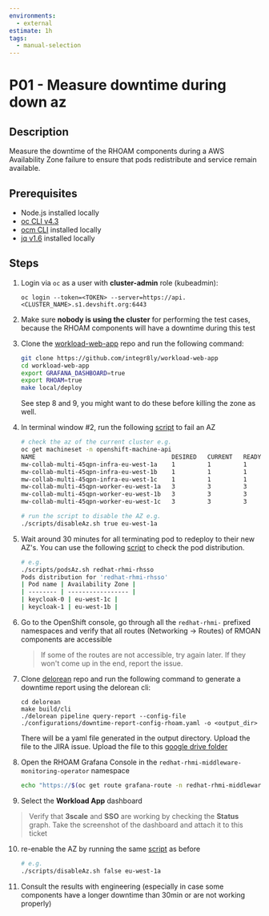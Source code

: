 ```yaml
---
environments:
  - external
estimate: 1h
tags:
  - manual-selection
---
```


# P01 - Measure downtime during down az

## Description

Measure the downtime of the RHOAM components during a AWS Availability Zone failure to ensure that pods redistribute and
service remain available.

## Prerequisites

- Node.js installed locally
- [oc CLI v4.3](https://docs.openshift.com/container-platform/3.6/cli_reference/get_started_cli.html#installing-the-cli)
- [ocm CLI](https://github.com/openshift-online/ocm-cli/releases) installed locally
- [jq v1.6](https://github.com/stedolan/jq/releases) installed locally

## Steps

1. Login via `oc` as a user with **cluster-admin** role (kubeadmin):

   ```
   oc login --token=<TOKEN> --server=https://api.<CLUSTER_NAME>.s1.devshift.org:6443
   ```

2. Make sure **nobody is using the cluster** for performing the test cases, because the RHOAM components will have a
   downtime during this test

3. Clone the [workload-web-app](https://github.com/integr8ly/workload-web-app) repo and run the following command:

   ```bash
   git clone https://github.com/integr8ly/workload-web-app
   cd workload-web-app
   export GRAFANA_DASHBOARD=true
   export RHOAM=true
   make local/deploy
   ```

   See step 8 and 9, you might want to do these before killing the zone as well.

4. In terminal window #2, run the following [script](https://github.com/integr8ly/integreatly-operator/blob/master/scripts/disableAz.sh)
   to fail an AZ

   ```bash
   # check the az of the current cluster e.g.
   oc get machineset -n openshift-machine-api
   NAME                                      DESIRED   CURRENT   READY   AVAILABLE   AGE
   mw-collab-multi-45qpn-infra-eu-west-1a    1         1         1       1           70m
   mw-collab-multi-45qpn-infra-eu-west-1b    1         1         1       1           70m
   mw-collab-multi-45qpn-infra-eu-west-1c    1         1         1       1           70m
   mw-collab-multi-45qpn-worker-eu-west-1a   3         3         3       3           94m
   mw-collab-multi-45qpn-worker-eu-west-1b   3         3         3       3           94m
   mw-collab-multi-45qpn-worker-eu-west-1c   3         3         3       3           94m

   # run the script to disable the AZ e.g.
   ./scripts/disableAz.sh true eu-west-1a
   ```

5. Wait around 30 minutes for all terminating pod to redeploy to their new AZ's. You can use the following
   [script](https://github.com/integr8ly/integreatly-operator/blob/master/scripts/podsAz.sh) to check the pod
   distribution.

   ```bash
   # e.g.
   ./scripts/podsAz.sh redhat-rhmi-rhsso
   Pods distribution for 'redhat-rhmi-rhsso'
   | Pod name | Availability Zone |
   | -------- | ----------------- |
   | keycloak-0 | eu-west-1c |
   | keycloak-1 | eu-west-1b |

   ```

6. Go to the OpenShift console, go through all the `redhat-rhmi-` prefixed namespaces and verify that all routes (Networking -> Routes) of RMOAN components are accessible

   > If some of the routes are not accessible, try again later. If they won't come up in the end, report the issue.

7. Clone [delorean](https://github.com/integr8ly/delorean) repo and run the following command to generate a downtime report using the delorean cli:

   ```
   cd delorean
   make build/cli
   ./delorean pipeline query-report --config-file ./configurations/downtime-report-config-rhoam.yaml -o <output_dir>
   ```

   There will be a yaml file generated in the output directory. Upload the file to the JIRA issue. Upload the file to this [google drive folder](https://drive.google.com/drive/folders/10Gn8fMiZGgW_34kHlC2n1qigdfJytCpx?usp=sharing)

8. Open the RHOAM Grafana Console in the `redhat-rhmi-middleware-monitoring-operator` namespace

   ```bash
   echo "https://$(oc get route grafana-route -n redhat-rhmi-middleware-monitoring-operator -o=jsonpath='{.spec.host}')"
   ```

9. Select the **Workload App** dashboard

> Verify that **3scale** and **SSO** are working by checking the **Status** graph.
> Take the screenshot of the dashboard and attach it to this ticket

10. re-enable the AZ by running the same [script](https://github.com/integr8ly/integreatly-operator/blob/master/scripts/disableAz.sh)
    as before

    ```bash
    # e.g.
    ./scripts/disableAz.sh false eu-west-1a
    ```

11. Consult the results with engineering (especially in case some components have a longer downtime than 30min
    or are not working properly)
